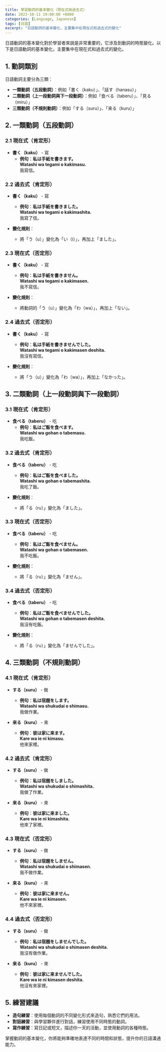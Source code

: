 ```yaml
---
title: 學習動詞的基本變化（現在式與過去式）
date: 2023-10-11 19:00:00 +0800
categories: [Language, Japanese]
tags: [日語] 
excerpt: "日語動詞的基本變化，主要集中在現在式和過去式的變化"
---
```


日語動詞的基本變化對於學習者來說是非常重要的，它涉及到動詞的時態變化。以下是日語動詞的基本變化，主要集中在現在式和過去式的變化。

## **1. 動詞類別**

日語動詞主要分為三類：
- **一類動詞（五段動詞）**：例如「書く（kaku）」、「話す（hanasu）」
- **二類動詞（上一段動詞與下一段動詞）**：例如「食べる（taberu）」、「見る（miru）」
- **三類動詞（不規則動詞）**：例如「する（suru）」、「来る（kuru）」

## **2. 一類動詞（五段動詞）**

### **2.1 現在式（肯定形）**

- **書く（kaku）** - 寫
  - **例句**：**私は手紙を書きます。**  
    **Watashi wa tegami o kakimasu.**  
    我寫信。

### **2.2 過去式（肯定形）**

- **書く（kaku）** - 寫
  - **例句**：**私は手紙を書きました。**  
    **Watashi wa tegami o kakimashita.**  
    我寫了信。

- **變化規則**：
  - 將「う（u）」變化為「い（i）」，再加上「ました」。

### **2.3 現在式（否定形）**

- **書く（kaku）** - 寫
  - **例句**：**私は手紙を書きません。**  
    **Watashi wa tegami o kakimasen.**  
    我不寫信。

- **變化規則**：
  - 將動詞的「う（u）」變化為「わ（wa）」，再加上「ない」。

### **2.4 過去式（否定形）**

- **書く（kaku）** - 寫
  - **例句**：**私は手紙を書きませんでした。**  
    **Watashi wa tegami o kakimasen deshita.**  
    我沒有寫信。

- **變化規則**：
  - 將「う（u）」變化為「わ（wa）」，再加上「なかった」。

## **3. 二類動詞（上一段動詞與下一段動詞）**

### **3.1 現在式（肯定形）**

- **食べる（taberu）** - 吃
  - **例句**：**私はご飯を食べます。**  
    **Watashi wa gohan o tabemasu.**  
    我吃飯。

### **3.2 過去式（肯定形）**

- **食べる（taberu）** - 吃
  - **例句**：**私はご飯を食べました。**  
    **Watashi wa gohan o tabemashita.**  
    我吃了飯。

- **變化規則**：
  - 將「る（ru）」變化為「ました」。

### **3.3 現在式（否定形）**

- **食べる（taberu）** - 吃
  - **例句**：**私はご飯を食べません。**  
    **Watashi wa gohan o tabemasen.**  
    我不吃飯。

- **變化規則**：
  - 將「る（ru）」變化為「ません」。

### **3.4 過去式（否定形）**

- **食べる（taberu）** - 吃
  - **例句**：**私はご飯を食べませんでした。**  
    **Watashi wa gohan o tabemasen deshita.**  
    我沒有吃飯。

- **變化規則**：
  - 將「る（ru）」變化為「ませんでした」。

## **4. 三類動詞（不規則動詞）**

### **4.1 現在式（肯定形）**

- **する（suru）** - 做
  - **例句**：**私は宿題をします。**  
    **Watashi wa shukudai o shimasu.**  
    我做作業。

- **来る（kuru）** - 來
  - **例句**：**彼は家に来ます。**  
    **Kare wa ie ni kimasu.**  
    他來家裡。

### **4.2 過去式（肯定形）**

- **する（suru）** - 做
  - **例句**：**私は宿題をしました。**  
    **Watashi wa shukudai o shimashita.**  
    我做了作業。

- **来る（kuru）** - 來
  - **例句**：**彼は家に来ました。**  
    **Kare wa ie ni kimashita.**  
    他來了家裡。

### **4.3 現在式（否定形）**

- **する（suru）** - 做
  - **例句**：**私は宿題をしません。**  
    **Watashi wa shukudai o shimasen.**  
    我不做作業。

- **来る（kuru）** - 來
  - **例句**：**彼は家に来ません。**  
    **Kare wa ie ni kimasen.**  
    他不來家裡。

### **4.4 過去式（否定形）**

- **する（suru）** - 做
  - **例句**：**私は宿題をしませんでした。**  
    **Watashi wa shukudai o shimasen deshita.**  
    我沒有做作業。

- **来る（kuru）** - 來
  - **例句**：**彼は家に来ませんでした。**  
    **Kare wa ie ni kimasen deshita.**  
    他沒有來家裡。

## **5. 練習建議**
- **造句練習**：使用每個動詞的不同變化形式來造句，熟悉它們的用法。
- **對話練習**：與學習夥伴進行對話，練習使用不同時態的動詞。
- **寫作練習**：寫日記或短文，描述你一天的活動，並使用動詞的各種時態。

掌握動詞的基本變化，你將能夠準確地表達不同的時間和狀態，提升你的日語溝通能力。
